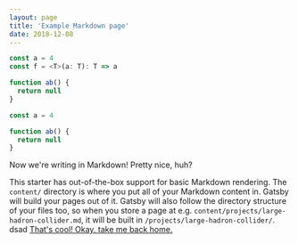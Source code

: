 ```yaml
---
layout: page
title: 'Example Markdown page'
date: 2018-12-08
---
```


```typescript
const a = 4
const f = <T>(a: T): T => a

function ab() {
  return null
}
```

```javascript
const a = 4

function ab() {
  return null
}
```

Now we're writing in Markdown! Pretty nice, huh?

This starter has out-of-the-box support for basic Markdown rendering. The `content/` directory is where you put all of your Markdown content in. Gatsby will build your pages out of it. Gatsby will also follow the directory structure of your files too, so when you store a page at e.g. `content/projects/large-hadron-collider.md`, it will be built in `/projects/large-hadron-collider/`.
dsad
[That's cool! Okay, take me back home.](/)
